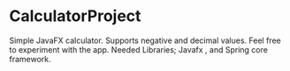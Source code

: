 # CalculatorProject
Simple JavaFX calculator. Supports negative and decimal values.
Feel free to experiment with the app.
Needed Libraries; Javafx , and Spring core framework.
